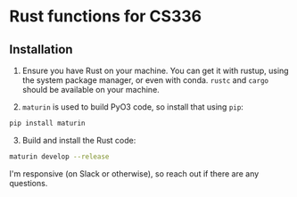 # Rust functions for CS336

## Installation
1. Ensure you have Rust on your machine. You can get it with rustup, using the system package manager, or even with conda.
`rustc` and `cargo` should be available on your machine.

2. `maturin` is used to build PyO3 code, so install that using `pip`:
```sh
pip install maturin
```

3. Build and install the Rust code:
```sh
maturin develop --release
```

I'm responsive (on Slack or otherwise), so reach out if there are any questions.